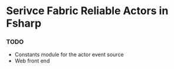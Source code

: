 # Serivce Fabric Reliable Actors in Fsharp

### TODO
* Constants module for the actor event source
* Web front end
